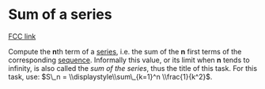 # Sum of a series

[FCC link](https://www.freecodecamp.org/learn/coding-interview-prep/rosetta-code/sum-of-a-series)

Compute the **n**th term of a
[series](<https://en.wikipedia.org/wiki/Series%20(mathematics)>), i.e. the sum
of the **n** first terms of the corresponding
[sequence](https://en.wikipedia.org/wiki/sequence). Informally this value, or
its limit when **n** tends to infinity, is also called the _sum of the series_,
thus the title of this task. For this task, use:
$S\_n = \\displaystyle\\sum\_{k=1}^n \\frac{1}{k^2}$.
